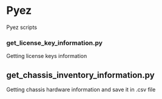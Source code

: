 # Pyez
Pyez scripts

### get_license_key_information.py
Getting license keys information

## get_chassis_inventory_information.py
Getting chassis hardware information and save it in .csv file
